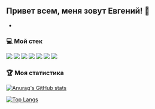 ## Привет всем, меня зовут Евгений! 👋

-

### 💻 Мой стек

<img src="https://img.shields.io/badge/-Visual Studio Code-007ACC?logo=visualstudiocode&logoColor=white&logoWidth=0"/>
<img src="https://img.shields.io/badge/-ReactJs-61DAFB?logo=react&logoColor=white&logoWidth=0"/>
<img src="https://img.shields.io/badge/-Java Script-F7DF1E?logo=javascript&logoColor=white&logoWidth=0"/>
<img src="https://img.shields.io/badge/-HTML-E34F26?logo=html5&logoColor=white&logoWidth=0"/>
<img src="https://img.shields.io/badge/-CSS-1572B6?logo=css3&logoColor=white&logoWidth=0"/>
<img src="https://img.shields.io/badge/-Git-F05032?logo=git&logoColor=white&logoWidth=0"/>
<img src="https://img.shields.io/badge/-React Router Dom-CA4245?logo=reactrouter&logoColor=white&logoWidth=0"/>

### 🏆 Моя статистика

[![Anurag's GitHub stats](https://github-readme-stats.vercel.app/api?username=akaevgeniy&show_icons=true&theme=dracula)](https://github.com/anuraghazra/github-readme-stats)

[![Top Langs](https://github-readme-stats.vercel.app/api/top-langs/?username=akaevgeniy&layout=compact&theme=dracula)](https://github.com/anuraghazra/github-readme-stats)
